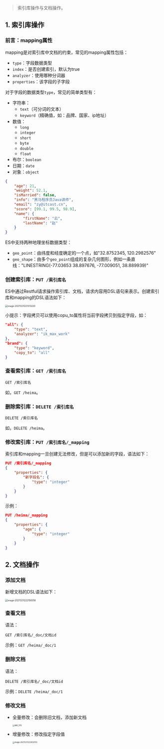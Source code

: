 > 索引库操作与文档操作。

## 1. 索引库操作

### 前言：mapping属性

mapping是对索引库中文档的约束，常见的mapping属性包括：

- `type`：字段数据类型
- `index`：是否创建索引，默认为true
- `analyzer`：使用哪种分词器
- `properties`：该字段的子字段

对于字段的数据类型`type`，常见的简单类型有：

- 字符串：
    - `text`（可分词的文本）
    - `keyword`（精确值，如：品牌、国家、ip地址）
- 数值：
    - `long`
    - `integer`
    - `short`
    - `byte`
    - `double`
    - `float`
- 布尔：`boolean`
- 日期：`date`
- 对象：`object`

```json
{
    "age": 21,
    "weight": 52.1,
    "isMarried": false,
    "info": "黑马程序员Java讲师",
    "email": "zy@itcast.cn",
    "score": [99.1, 99.5, 98.9],
    "name": {
        "firstName": "云",
        "lastName": "赵"
    }
}
```

ES中支持两种地理坐标数据类型：

- `geo_point`：由纬度和经度确定的一个点，如"32.8752345, 120.2982576"
- `geo_shape`：由多个`geo_point`组成的复杂几何图形，例如一条直线："LINESTRING(-77.03653 38.897676, -77.009051, 38.889939)"

### 创建索引库：`PUT /索引库名`

ES中通过Restful请求操作索引库、文档，请求内容用DSL语句来表示。创建索引库和mapping的DSL语法如下：

<img src="https://chua-n.gitee.io/blog-images/notebooks/数据库/Elasticsearch/image-20211231221313220.png" alt="image-20211231221313220" style="zoom:50%;" />

小提示：字段拷贝可以使用copu_to属性将当前字段拷贝到指定字段，如：

```json
"all": {
    "type": "text",
    "analyzer": "ik_max_work"
},
"brand": {
    "type": "keyword",
    "copy_to": "all"
}
```

### 查看索引库：`GET /索引库名`

```http
GET /索引库名
```

如，`GET /heima`。

### 删除索引库：`DELETE /索引库名`

```http
DELETE /索引库名
```

如，`DELETE /heima`。

### 修改索引库：`PUT /索引库名/_mapping`

索引库和mapping一旦创建无法修改，但是可以添加新的字段，语法如下：

```json
PUT /索引库名/_mapping
{
	"properties": {
		"新字段名": {
			"type": "integer"
		}
	}
}
```

示例：

```json
PUT /heima/_mapping
{
	"properties": {
		"age": {
			"type": "integer"
		}
	}
}
```

## 2. 文档操作

### 添加文档

新增文档的DSL语法如下：

<img src="https://chua-n.gitee.io/blog-images/notebooks/数据库/Elasticsearch/image-20211231222158358.png" alt="image-20211231222158358" style="zoom:50%;" />

### 查看文档

语法：

```http
GET /索引库名/_doc/文档id
```

示例：`GET /heima/_doc/1`

### 删除文档

语法：

```http
DELETE /索引库名/_doc/文档id
```

示例：`DELETE /heima/_doc/1`

### 修改文档

- 全量修改：会删除旧文档，添加新文档

    <img src="https://chua-n.gitee.io/blog-images/notebooks/数据库/Elasticsearch/IMG_1115.JPG" alt="IMG_1115" style="zoom:40%;" />

- 增量修改：修改指定字段值

    <img src="https://chua-n.gitee.io/blog-images/notebooks/数据库/Elasticsearch/image-20211231222832555.png" alt="image-20211231222832555" style="zoom:40%;" />

